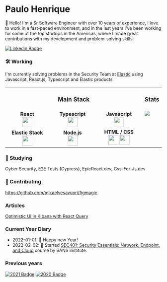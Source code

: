 
# Paulo Henrique
👋  Hello! I'm a Sr Software Engineer with over 10 years of experience, I love to work in a fast-paced environment, and in the last years I've been working for some of the top startups in the Americas, where I made great contributions with my development and problem-solving skills.

[![Linkedin Badge](https://img.shields.io/badge/-LinkedIn-blue?style=flat-square&logo=Linkedin&logoColor=white&link=https://www.linkedin.com/in/paulohenriquesilva/)](https://www.linkedin.com/in/paulohenriquesilva/)



### 🛠  Working
I'm currently solving problems in the Security Team at [Elastic](https://elastic.co) using Javascript, React.js, Typescript and Elastic products


<table>
    <tbody>
        <tr>
          <td colspan="3" align="center" width="450px">
            <h3>Main Stack</h3>
          </td>
          <td align="center"><h3>Stats</h3></td></tr>
        <tr valign="top">
            <td width="150px" align="center" valign="middle">
            <span><strong>React</strong></span><br>
            <img height="32px" src="https://cdn.jsdelivr.net/gh/devicons/devicon/icons/react/react-original.svg">
            </td>
            <td width="150px" align="center" valign="middle">
            <span><strong>Typescript</strong></span><br>
            <img height="32" src="https://cdn.jsdelivr.net/gh/devicons/devicon/icons/typescript/typescript-original.svg">
            </td>
            <td width="150px" align="center" valign="middle">
            <span><strong>Javascript</strong></span><br>
            <img height="32" src="https://cdn.jsdelivr.net/gh/devicons/devicon/icons/javascript/javascript-original.svg">
            </td>
          <td rowspan="2"><img src="https://github-readme-stats.vercel.app/api?username=opauloh&show_icons=true&theme=dark"></td>
        </tr>
        <tr valign="top">
            <td width="150px" align="center" valign="middle">
            <span><strong>Elastic Stack</strong></span><br>
            <img height="32px" src="https://user-images.githubusercontent.com/19270322/152226214-b065f534-b1a0-4741-ad60-15250111f9d3.png">
            </td>
            <td width="150px" align="center" valign="middle">
            <span><strong>Node.js</strong></span><br>
            <img height="32" src="https://cdn.jsdelivr.net/gh/devicons/devicon/icons/nodejs/nodejs-original.svg">
            </td>
            <td width="150px" align="center" valign="middle">
            <span><strong>HTML / CSS</strong></span><br>
              <img height="32px" src="https://cdn.jsdelivr.net/gh/devicons/devicon/icons/html5/html5-original.svg">
              <img height="32px" src="https://cdn.jsdelivr.net/gh/devicons/devicon/icons/css3/css3-original.svg">
            </td>
        </tr>
    </tbody>
</table>

### 🔭  Studying
Cyber Security, E2E Tests (Cypress), EpicReact.dev, Css-For-Js.dev

### 🙌 Contributing
https://github.com/mikaelvesavuori/figmagic

### Articles
[Optimistic UI in Kibana with React Query](https://discuss.elastic.co/t/dec-8th-2021-en-optimistic-ui-in-kibana-with-react-query/289214)

### Current Year Diary
- 2022-01-01: 🎇 Happy new Year!
- 2022-02-02: 🔐 Started [SEC401: Security Essentials: Network, Endpoint, and Cloud](https://www.sans.org/cyber-security-courses/security-essentials-network-endpoint-cloud/) course by SANS institute.


### Previous years

[![2021 Badge](https://img.shields.io/badge/-2021-green)](https://github.com/opauloh/opauloh/tree/070beafde17ea1eb514dc35cd49a52a341bfb24d)
[![2020 Badge](https://img.shields.io/badge/-2020-yellow)](https://github.com/opauloh/opauloh/tree/18965572e9d19767d00fe06b62adaa46039f45d3)

